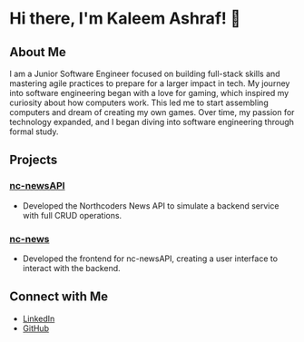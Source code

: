 # Hi there, I'm Kaleem Ashraf! 👋

## About Me
I am a Junior Software Engineer focused on building full-stack skills and mastering agile practices to prepare for a larger impact in tech. My journey into software engineering began with a love for gaming, which inspired my curiosity about how computers work. This led me to start assembling computers and dream of creating my own games. Over time, my passion for technology expanded, and I began diving into software engineering through formal study.

## Projects
### [nc-newsAPI](https://github.com/kaleemashraf21/nc-newsAPI)
- Developed the Northcoders News API to simulate a backend service with full CRUD operations.

### [nc-news](https://github.com/kaleemashraf21/nc-news)
- Developed the frontend for nc-newsAPI, creating a user interface to interact with the backend.

## Connect with Me
- [LinkedIn](https://www.linkedin.com/in/kaleemashraf21)
- [GitHub](https://github.com/kaleemashraf21)
